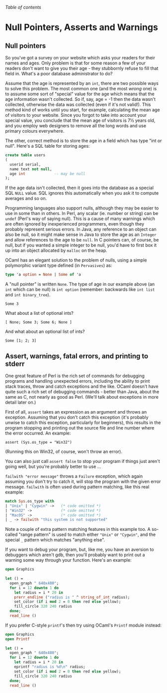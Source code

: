 <!-- ((! set title Null Pointers, Asserts and Warnings !)) ((! set learn !)) -->

*Table of contents*

# Null Pointers, Asserts and Warnings

## Null pointers
So you've got a survey on your website which asks your readers for their
names and ages. Only problem is that for some reason a few of your
readers don't want to give you their age - they stubbornly refuse to
fill that field in. What's a poor database administrator to do?

Assume that the age is represented by an `int`, there are two possible
ways to solve this problem. The most common one (and the most *wrong*
one) is to assume some sort of "special" value for the age which means
that the age information wasn't collected. So if, say, age = -1 then the
data wasn't collected, otherwise the data was collected (even if it's
not valid!). This method kind of works until you start, for example,
calculating the mean age of visitors to your website. Since you forgot
to take into account your special value, you conclude that the mean age
of visitors is 7½ years old, and you employ web designers to remove all
the long words and use primary colours everywhere.

The other, correct method is to store the age in a field which has type
"int or null". Here's a SQL table for storing ages:

```SQL
create table users
(
  userid serial,
  name text not null,
  age int             -- may be null
);
```

If the age data isn't collected, then it goes into the database as a
special SQL `NULL` value. SQL ignores this automatically when you ask it
to compute averages and so on.

Programming languages also support nulls, although they may be easier to
use in some than in others. In Perl, any scalar (ie. number or string)
can be `undef` (Perl's way of saying null). This is a cause of many
warnings which are often ignored by inexperienced programmers, even
though they probably represent serious errors. In Java, any reference to
an object can also be null, so it might make sense in Java to store the
age as an `Integer` and allow references to the age to be `null`. In C
pointers can, of course, be null, but if you wanted a simple integer to
be null, you'd have to first box it up into an object allocated by
`malloc` on the heap.

OCaml has an elegant solution to the problem of nulls, using a simple
polymorphic variant type defined (in `Pervasives`) as:

```ocaml
type 'a option = None | Some of 'a
```
A "null pointer" is written `None`. The type of age in our example above
(an `int` which can be null) is `int option` (remember: backwards like
`int list` and `int binary_tree`).

```ocamltop
Some 3
```
What about a list of optional ints?

```ocamltop
[ None; Some 3; Some 6; None ]
```
And what about an optional list of ints?

```ocamltop
Some [1; 2; 3]
```
## Assert, warnings, fatal errors, and printing to stderr
One great feature of Perl is the rich set of commands for debugging
programs and handling unexpected errors, including the ability to print
stack traces, throw and catch exceptions and the like. OCaml doesn't
have quite such a rich set of debugging commands - better than Java,
about the same as C, not nearly as good as Perl. (We'll talk about
exceptions in more detail later on.)

First of all, `assert` takes an expression as an argument and throws an
exception. Assuming that you don't catch this exception (it's probably
unwise to catch this exception, particularly for beginners), this
results in the program stopping and printing out the source file and
line number where the error occurred. An example:

```ocamltop
assert (Sys.os_type = "Win32")
```
(Running this on Win32, of course, won't throw an error).

You can also just call `assert false` to stop your program if things
just aren't going well, but you're probably better to use ...

`failwith "error message"` throws a `Failure` exception, which again
assuming you don't try to catch it, will stop the program with the given
error message. `failwith` is often used during pattern matching, like
this real example:

```ocaml
match Sys.os_type with
| "Unix" | "Cygwin" ->   (* code omitted *)
| "Win32" ->             (* code omitted *)
| "MacOS" ->             (* code omitted *)
| _ -> failwith "this system is not supported"
```
Note a couple of extra pattern matching features in this example too. A
so-called "range pattern" is used to match either `"Unix"` or
`"Cygwin"`, and the special `_` pattern which matches "anything else".

If you want to debug your program, but, like me, you have an aversion to
debuggers which aren't gdb, then you'll probably want to print out a
warning some way through your function. Here's an example:

```ocaml
open Graphics
  
let () =
  open_graph " 640x480";
  for i = 12 downto 1 do
    let radius = i * 20 in
    prerr_endline ("radius is " ^ string_of_int radius);
    set_color (if i mod 2 = 0 then red else yellow);
    fill_circle 320 240 radius
  done;
  read_line ()
```

If you prefer C-style `printf`'s then try using OCaml's `Printf` module
instead:

```ocaml
open Graphics
open Printf
  
let () =
  open_graph " 640x480";
  for i = 12 downto 1 do
    let radius = i * 20 in
    eprintf "radius is %d\n" radius;
    set_color (if i mod 2 = 0 then red else yellow);
    fill_circle 320 240 radius
  done;
  read_line ()
```
